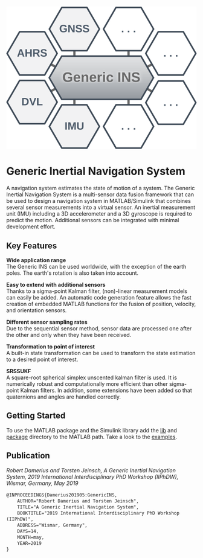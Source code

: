 ![](GenericINS.svg)


# Generic Inertial Navigation System

A navigation system estimates the state of motion of a system.
The Generic Inertial Navigation System is a multi-sensor data fusion framework that can be used to design a navigation system in MATLAB/Simulink that combines several sensor measurements into a virtual sensor.
An inertial measurement unit (IMU) including a 3D accelerometer and a 3D gyroscope is required to predict the motion.
Additional sensors can be integrated with minimal development effort.


## Key Features

**Wide application range**<br>
The Generic INS can be used worldwide, with the exception of the earth poles.
The earth's rotation is also taken into account.

**Easy to extend with additional sensors**<br>
Thanks to a sigma-point Kalman filter, (non)-linear measurement models can easily be added.
An automatic code generation feature allows the fast creation of embedded MATLAB functions for the fusion of position, velocity, and orientation sensors.

**Different sensor sampling rates**<br>
Due to the sequential sensor method, sensor data are processed one after the other and only when they have been received.

**Transformation to point of interest**<br>
A built-in state transformation can be used to transform the state estimation to a desired point of interest.

**SRSSUKF**<br>
A square-root spherical simplex unscented kalman filter is used.
It is numerically robust and computationally more efficient than other sigma-point Kalman filters.
In addition, some extensions have been added so that quaternions and angles are handled correctly.


## Getting Started
To use the MATLAB package and the Simulink library add the [lib](lib/) and [package](package/) directory to the MATLAB path.
Take a look to the [examples](examples/).


## Publication
*Robert Damerius and Torsten Jeinsch, A Generic Inertial Navigation System, 2019 International Interdisciplinary PhD Workshop (IIPhDW), Wismar, Germany, May 2019*
```
@INPROCEEDINGS{Damerius201905:GenericINS,
    AUTHOR="Robert Damerius and Torsten Jeinsch",
    TITLE="A Generic Inertial Navigation System",
    BOOKTITLE="2019 International Interdisciplinary PhD Workshop (IIPhDW)",
    ADDRESS="Wismar, Germany",
    DAYS=14,
    MONTH=may,
    YEAR=2019
}
```

